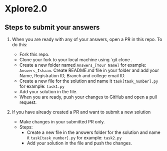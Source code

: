 # Xplore2.0

## Steps to submit your answers

1. When you are ready with any of your answers, open a PR in this repo. To do this:
    - Fork this repo.
    - Clone your fork to your local machine using `git clone .
    - Create a new folder named `Answers_[Your Name]` for example: `Answers_Ishaan`. Create README.md file in your folder and add your Name, Registration ID, Branch and college email ID.
    - Create a new file for the solution and name it `task[task_number].py` for example: `task1.py`
    - Add your solution in the file.
    - When you are ready, push your changes to GitHub and open a pull request.

2. If you have already created a PR and want to submit a new solution
    - Make changes in your submitted PR only. 
    - Steps:
        - Create a new file in the answers folder for the solution and name it `task[task_number].py` for example: `task2.py`
        - Add your solution in the file and push the changes.
